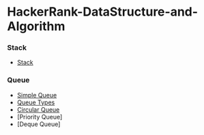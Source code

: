 # HackerRank-DataStructure-and-Algorithm

### Stack
- [Stack](https://github.com/erogluegemen/Data-Structure-and-Algorithm/blob/main/Stack/stack_1.ipynb)

### Queue
- [Simple Queue](https://github.com/erogluegemen/Data-Structure-and-Algorithm/blob/main/Queue/%5B1%5Dsimple_queue.ipynb)
- [Queue Types](https://github.com/erogluegemen/Data-Structure-and-Algorithm/blob/main/Queue/%5B2%5Dtypes_of_queue.ipynb)
- [Circular Queue](https://github.com/erogluegemen/Data-Structure-and-Algorithm/blob/main/Queue/%5B3%5Dcircular_queue.ipynb)
- [Priority Queue]
- [Deque Queue]

